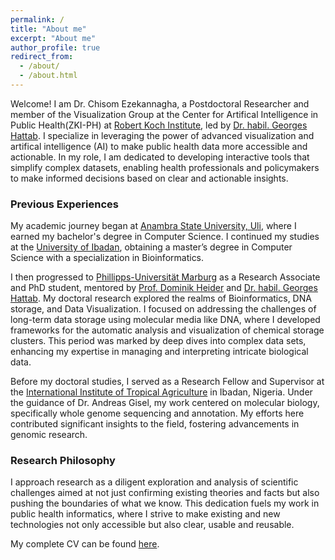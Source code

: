 ```yaml
---
permalink: /
title: "About me"
excerpt: "About me"
author_profile: true
redirect_from: 
  - /about/
  - /about.html
---
```


Welcome! I am Dr. Chisom Ezekannagha, a Postdoctoral Researcher and member of the Visualization Group at the Center for Artifical Intelligence in Public Health(ZKI-PH) at [Robert Koch Institute](https://www.rki.de/EN), led by [Dr. habil. Georges Hattab](https://visualization.group/hattab/). I specialize in leveraging the power of advanced visualization and artifical intelligence (AI) to make public health data more accessible and actionable. In my role, I am dedicated to developing interactive tools that simplify complex datasets, enabling health professionals and policymakers to make informed decisions based on clear and actionable insights.

### Previous Experiences
My academic journey began at [Anambra State University, Uli](https://coou.edu.ng/), where I earned my bachelor's degree in Computer Science. I continued my studies at the [University of Ibadan](https://www.ui.edu.ng/), obtaining a master’s degree in Computer Science with a specialization in Bioinformatics. 
<!-- Throughout my educational path, I was supported by fellowships from the Wellcome Trust in the United Kingdom and H3Africa in South Africa, which significantly aided my research and studies. -->
I then progressed to [Phillipps-Universität Marburg](https://www.uni-marburg.de/en) as a Research Associate and PhD student, mentored by [Prof. Dominik Heider](http://heiderlab.de/?page_id=146) and [Dr. habil. Georges Hattab](https://visualization.group/hattab/). My doctoral research explored the realms of Bioinformatics, DNA storage, and Data Visualization. I focused on addressing the challenges of long-term data storage using molecular media like DNA, where I developed frameworks for the automatic analysis and visualization of chemical storage clusters. This period was marked by deep dives into complex data sets, enhancing my expertise in managing and interpreting intricate biological data.

Before my doctoral studies, I served as a Research Fellow and Supervisor at the [International Institute of Tropical Agriculture](https://www.iita.org/) in Ibadan, Nigeria. Under the guidance of Dr. Andreas Gisel, my work centered on molecular biology, specifically whole genome sequencing and annotation. My efforts here contributed significant insights to the field, fostering advancements in genomic research.

### Research Philosophy 
I approach research as a diligent exploration and analysis of scientific challenges aimed at not just confirming existing theories and facts but also pushing the boundaries of what we know. This dedication fuels my work in public health informatics, where I strive to make existing and new technologies not only accessible but also clear, usable and reusable.
 
My complete CV can be found [here](/files/pdf/Chisom_CV.pdf).


